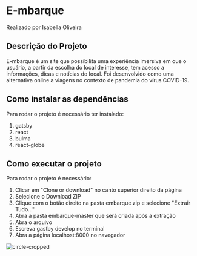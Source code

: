 # E-mbarque

Realizado por Isabella Oliveira

## Descrição do Projeto
E-mbarque é um site que possibilita uma experiência imersiva em que o usuário, a partir da escolha do local de interesse, tem acesso a informações, dicas e notícias do local. Foi desenvolvido como uma alternativa online a viagens no contexto de pandemia do vírus COVID-19.

## Como instalar as dependências
Para rodar o projeto é necessário ter instalado:
1. gatsby
2. react
3. bulma
4. react-globe

## Como executar o projeto
Para rodar o projeto é necessário:
1. Clicar em "Clone or download" no canto superior direito da página
2. Selecione o Download ZIP
3. Clique com o botão direito na pasta embarque.zip e selecione "Extrair Tudo..."
4. Abra a pasta embarque-master que será criada após a extração
5. Abra o arquivo
6. Escreva gastby develop no terminal
7. Abra a página localhost:8000 no navegador

![circle-cropped](https://user-images.githubusercontent.com/63018304/87566086-e22ab600-c698-11ea-88b4-070333d51900.png)
